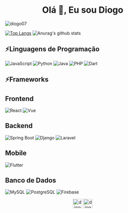 <h1 align="center">Olá 👋, Eu sou Diogo</h1>

<p align="left"> <img src="https://komarev.com/ghpvc/?username=diogo07" alt="diogo07" /> </p>

[![Top Langs](https://github-readme-stats.vercel.app/api/top-langs/?username=diogo07&layout=compact)](https://github.com/diogo07/diogo07)
![Anurag's github stats](https://github-readme-stats.vercel.app/api?username=diogo07s&count_private=true&show_icons=true)

## ⚡Linguagens de Programação

![JavaScript](https://img.shields.io/badge/-JavaScript-C0C0C0?style=plastic&logo=javascript)
![Python](https://img.shields.io/badge/-Python-C0C0C0?style=plastic&logo=Python)
![Java](https://img.shields.io/badge/-Java-C0C0C0?style=flat&logo=Java&logoColor=FFA518)
![PHP](https://img.shields.io/badge/PHP-C0C0C0?style=flat-square&logo=php&logoColor=white)
![Dart](https://img.shields.io/badge/-Dart-C0C0C0?style=flat&logo=dart&logoColor=1075C2)

## ⚡Frameworks


## Frontend

![React](https://img.shields.io/badge/-React-C0C0C0?style=flat&logo=react)
![Vue](https://img.shields.io/badge/-Vue.js-C0C0C0?style=flat&logo=vue.js&logoColor=41B883)

## Backend

![Spring Boot](https://img.shields.io/badge/spring%20boot-C0C0C0.svg?style=for-the-badge&logo=springboot&logoColor=white)
![Django](https://img.shields.io/badge/-Django-C0C0C0?style=plastic&logo=Django)
![Laravel](https://img.shields.io/badge/-Laravel-C0C0C0?style=flat&logo=laravel&logoColor=FF2D20)


## Mobile

![Flutter](https://img.shields.io/badge/-Flutter-C0C0C0?style=flat&logo=flutter&logoColor=02569B)

## Banco de Dados

![MySQL](https://img.shields.io/badge/-MySQL-C0C0C0?style=flat&logo=mysql&logoColor=4479A1)
![PostgreSQL](https://img.shields.io/badge/-PostgreSQL-C0C0C0?style=flat&logo=postgresql&logoColor=336791)
![Firebase](https://img.shields.io/badge/-Firebase-C0C0C0?style=flat&logo=firebase&logoColor=FFCA28)


<p align="center">
<a href="https://br.linkedin.com/in/diogo-sousa-47164493?trk=people-guest_people_search-card" target="blank"><img align="center" src="https://cdn.jsdelivr.net/npm/simple-icons@3.0.1/icons/linkedin.svg" alt="diogo-sousa" height="30" width="30" /></a>
<a href="https://instagram.com/diogo_sousa.js" target="blank"><img align="center" src="https://cdn.jsdelivr.net/npm/simple-icons@3.0.1/icons/instagram.svg" alt="diogo_sousa.js" height="30" width="30" /></a>
</p>
